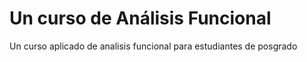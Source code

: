# Un curso de Análisis Funcional
Un curso aplicado de analisis funcional para estudiantes de posgrado
